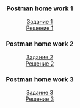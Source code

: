 <div align="center">

###  Postman home work 1
  
  [Задание 1](https://github.com/mranolegprivate/Postman/blob/main/hw_1.md "Задание 1")  
  [Решение 1](https://github.com/mranolegprivate/Postman/blob/main/HW_1/task.md "Решение 1")
  
  ###  Postman home work 2
  
  [Задание 2](https://github.com/mranolegprivate/Postman/blob/main/hw_2.md "Задание 2")  
  [Решение 2](https://github.com/mranolegprivate/Postman/blob/main/HW_1/task.md "Решение 2")
  
  ###  Postman home work 3
  
  [Задание 3](https://github.com/mranolegprivate/Postman/blob/main/hw_3.md "Задание 3")  
  [Решение 3](https://github.com/mranolegprivate/Postman/blob/main/HW_1/task.md "Решение 3")
  
  </div>
